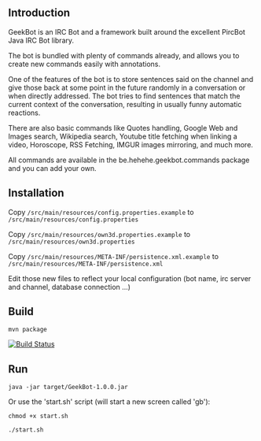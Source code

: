 Introduction
------------

GeekBot is an IRC Bot and a framework built around the excellent PircBot Java IRC Bot library.

The bot is bundled with plenty of commands already, and allows you to create new commands easily with annotations.

One of the features of the bot is to store sentences said on the channel and give those back at some point in the future randomly in a conversation or when directly addressed. The bot tries to find sentences that match the current context of the conversation, resulting in usually funny automatic reactions.

There are also basic commands like Quotes handling, Google Web and Images search, Wikipedia search, Youtube title fetching when linking a video, Horoscope, RSS Fetching, IMGUR images mirroring, and much more.

All commands are available in the be.hehehe.geekbot.commands package and you can add your own.


Installation
------------

Copy `/src/main/resources/config.properties.example` to `/src/main/resources/config.properties`

Copy `/src/main/resources/own3d.properties.example` to `/src/main/resources/own3d.properties`

Copy `/src/main/resources/META-INF/persistence.xml.example` to `/src/main/resources/META-INF/persistence.xml`

Edit those new files to reflect your local configuration (bot name, irc server and channel, database connection ...)

Build
-----
`mvn package`

[![Build Status](https://secure.travis-ci.org/Athou/GeekBot.png?branch=master)](http://travis-ci.org/Athou/GeekBot)

Run
---
`java -jar target/GeekBot-1.0.0.jar`

Or use the 'start.sh' script (will start a new screen called 'gb'): 

`chmod +x start.sh`

`./start.sh`
